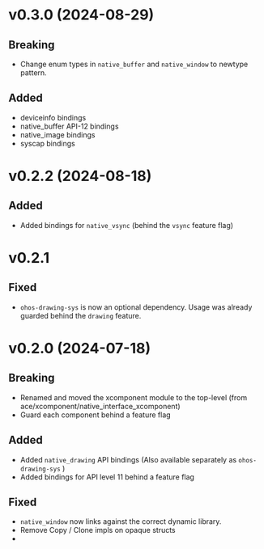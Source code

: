 # v0.3.0 (2024-08-29)

## Breaking

- Change enum types in `native_buffer` and `native_window` to newtype pattern.

## Added

- deviceinfo bindings 
- native_buffer API-12 bindings
- native_image bindings
- syscap bindings

# v0.2.2 (2024-08-18)

## Added

- Added bindings for `native_vsync` (behind the `vsync` feature flag)

# v0.2.1

## Fixed

- `ohos-drawing-sys` is now an optional dependency. Usage was already guarded behind the `drawing`
  feature.

# v0.2.0 (2024-07-18)

## Breaking

- Renamed and moved the xcomponent module to the top-level  (from ace/xcomponent/native_interface_xcomponent)
- Guard each component behind a feature flag

## Added

- Added `native_drawing` API bindings (Also available separately as `ohos-drawing-sys` )
- Added bindings for API level 11 behind a feature flag

## Fixed

- `native_window` now links against the correct dynamic library.
- Remove Copy / Clone impls on opaque structs
- 